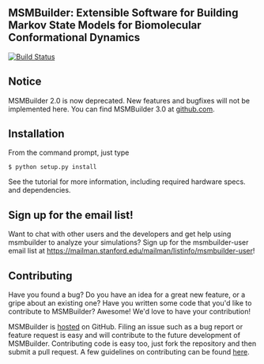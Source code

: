 ## MSMBuilder: Extensible Software for Building Markov State Models for Biomolecular Conformational Dynamics

[![Build Status](https://travis-ci.org/msmbuilder/msmbuilder-legacy.png)](https://travis-ci.org/msmbuilder/msmbuilder-legacy)

Notice
------
MSMBuilder 2.0 is now deprecated. New features and bugfixes will not be implemented here. You can find MSMBuilder 3.0 at [github.com](http://www.github.com/msmbuilder/msmbuilder).

Installation
------------
From the command prompt, just type

```
$ python setup.py install
```

See the tutorial for more information, including required hardware specs. and dependencies.

Sign up for the email list!
---------------------------
Want to chat with other users and the developers and get help using msmbuilder to analyze your
simulations? Sign up for the msmbuilder-user email list at
https://mailman.stanford.edu/mailman/listinfo/msmbuilder-user!


Contributing
------------
Have you found a bug? Do you have an idea for a great new feature, or a gripe about an existing
one? Have you written some code that you'd like to contribute to MSMBuilder? Awesome! We'd love
to have your contribution! 

MSMBuilder is [hosted](https://github.com/pandegroup/msmbuilder) on GitHub. Filing an issue such as a
bug report or feature request is easy and will contribute to the future development of MSMBuilder.
Contributing code is easy too, just fork the repository and then submit a pull request.
A few guidelines on contributing can be found [here](http://msmbuilder.org/developer.html). 

